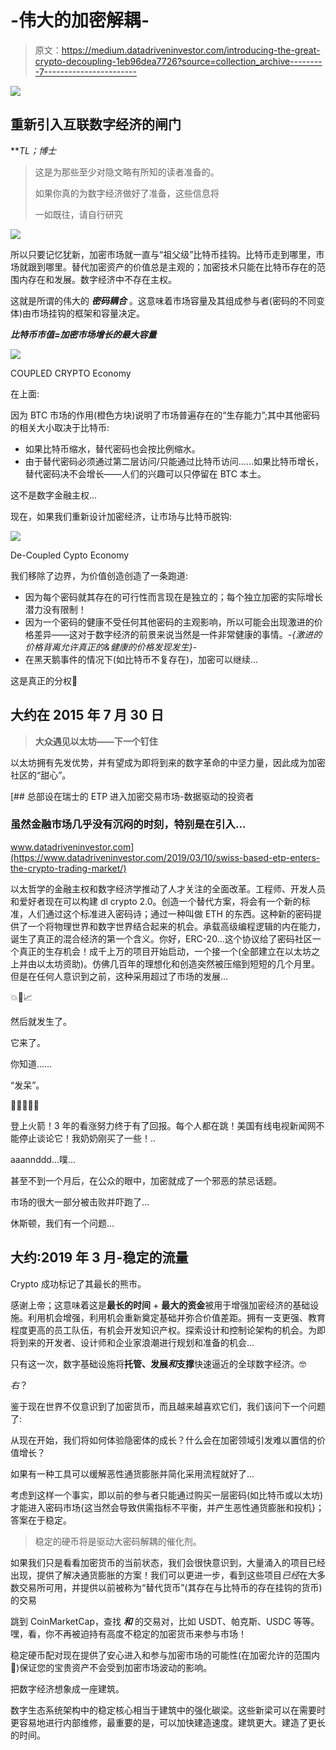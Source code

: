 # -伟大的加密解耦-

> 原文：<https://medium.datadriveninvestor.com/introducing-the-great-crypto-decoupling-1eb96dea7726?source=collection_archive---------7----------------------->

[![](img/5763fc2304cf55a9402350b601139455.png)](http://www.track.datadriveninvestor.com/1B9E)

## 重新引入互联数字经济的闸门

***TL；*博士**

> 这是为那些至少对隐文略有所知的读者准备的。
> 
> 如果你真的为数字经济做好了准备，这些信息将
> 
> 一如既往，请自行研究

![](img/3513fc250c6369028d49cd565c29c3e5.png)

所以只要记忆犹新，加密市场就一直与“祖父级”比特币挂钩。比特币走到哪里，市场就跟到哪里。替代加密资产的价值总是主观的；加密技术只能在比特币存在的范围内存在和发展。数字经济中不存在主权。

这就是所谓的伟大的 ***密码耦合*** 。这意味着市场容量及其组成参与者(密码的不同变体)由市场挂钩的框架和容量决定。

***比特币市值=加密市场增长的最大容量***

![](img/9cb22b3a47735cad00e8904320194053.png)

COUPLED CRYPTO Economy

在上面:

因为 BTC 市场的作用(橙色方块)说明了市场普遍存在的“生存能力”;其中其他密码的相关大小取决于比特币:

*   如果比特币缩水，替代密码也会按比例缩水。
*   由于替代密码必须通过第二层访问/只能通过比特币访问……如果比特币增长，替代密码决不会增长——人们的兴趣可以只停留在 BTC 本土。

这不是数字金融主权…

现在，如果我们重新设计加密经济，让市场与比特币脱钩:

![](img/1dff7d20507d3aea691296e315e51d82.png)

De-Coupled Cypto Economy

我们移除了边界，为价值创造创造了一条跑道:

*   因为每个密码就其存在的可行性而言现在是独立的；每个独立加密的实际增长潜力没有限制！
*   因为一个密码的健康不受任何其他密码的主观影响，所以可能会出现激进的价格差异——这对于数字经济的前景来说当然是一件非常健康的事情。*-{激进的价格背离允许真正的&健康的价格发现发生}-*
*   在黑天鹅事件的情况下(如比特币不复存在)，加密可以继续…

这是真正的分权🎯

## 大约在 2015 年 7 月 30 日

> **大众遇见以太坊——下一个钉住**

以太坊拥有先发优势，并有望成为即将到来的数字革命的中坚力量，因此成为加密社区的“甜心”。

[](https://www.datadriveninvestor.com/2019/03/10/swiss-based-etp-enters-the-crypto-trading-market/) [## 总部设在瑞士的 ETP 进入加密交易市场-数据驱动的投资者

### 虽然金融市场几乎没有沉闷的时刻，特别是在引入…

www.datadriveninvestor.com](https://www.datadriveninvestor.com/2019/03/10/swiss-based-etp-enters-the-crypto-trading-market/) 

以太哲学的金融主权和数字经济学推动了人才关注的全面改革。工程师、开发人员和爱好者现在可以构建 dl crypto 2.0。创造一个替代方案，将会有一个新的标准，人们通过这个标准进入密码诗；通过一种叫做 ETH 的东西。这种新的密码提供了一个将物理世界和数字世界结合起来的机会。承载高级编程逻辑的内在能力，诞生了真正的混合经济的第一个含义。你好，ERC-20…这个协议给了密码社区一个真正的生存机会！成千上万的项目开始启动，一个接一个(全部建立在以太坊之上并由以太坊资助)。仿佛几百年的理想化和创造突然被压缩到短短的几个月里。但是在任何人意识到之前，这种采用超过了市场的发展…

💥🤯📈

然后就发生了。

它来了。

你知道……

“发呆”。

👨‍🚀🌑👨‍🚀

登上火箭！3 年的看涨努力终于有了回报。每个人都在跳！美国有线电视新闻网不能停止谈论它！我奶奶刚买了一些！..

aaannddd…噗…

甚至不到一个月后，在公众的眼中，加密就成了一个邪恶的禁忌话题。

市场的很大一部分被击败并吓跑了…

休斯顿，我们有一个问题…

## 大约:2019 年 3 月-稳定的流量

Crypto 成功标记了其最长的熊市。

感谢上帝；这意味着这是**最长的时间** + **最大的资金**被用于增强加密经济的基础设施。利用机会增强，利用机会重新奠定基础并弥合价值差距。拥有一支更强、教育程度更高的员工队伍，有机会开发知识产权。探索设计和控制论架构的机会。为即将到来的开发者、设计师和企业家浪潮进行规划和准备的机会…

只有这一次，数字基础设施将**托管、发展*和*支撑**快速逼近的全球数字经济。🤓

*右*？

鉴于现在世界不仅意识到了加密货币，而且越来越喜欢它们，我们该问下一个问题了:

从现在开始，我们将如何体验隐密体的成长？什么会在加密领域引发难以置信的价值增长？

如果有一种工具可以缓解恶性通货膨胀并简化采用流程就好了…

考虑到这样一个事实，即以前的参与者只能通过购买一层密码(如比特币或以太坊)才能进入密码市场{这当然会导致供需指标不平衡，并产生恶性通货膨胀和投机}；答案在于稳定。

> 稳定的硬币将是驱动大密码解耦的催化剂。

如果我们只是看看加密货币的当前状态，我们会很快意识到，大量涌入的项目已经出现，提供了解决通货膨胀的方案！我们可以更进一步，看到这些项目*已经*在大多数交易所可用，并提供以前被称为“替代货币”(其存在与比特币的存在挂钩的货币)的交易

跳到 CoinMarketCap，查找 ***和*** 的交易对，比如 USDT、帕克斯、USDC 等等。嘿，看，你不再被迫持有高度不稳定的加密货币来参与市场！

稳定硬币配对现在提供了安心进入和参与加密市场的可能性(在加密允许的范围内🙈)保证您的宝贵资产不会受到加密市场波动的影响。

把数字经济想象成一座建筑。

数字生态系统架构中的稳定核心相当于建筑中的强化碳梁。这些新梁可以在需要时更容易地进行内部维修，最重要的是，可以加快建造速度。建筑更大。建造了更长的时间。